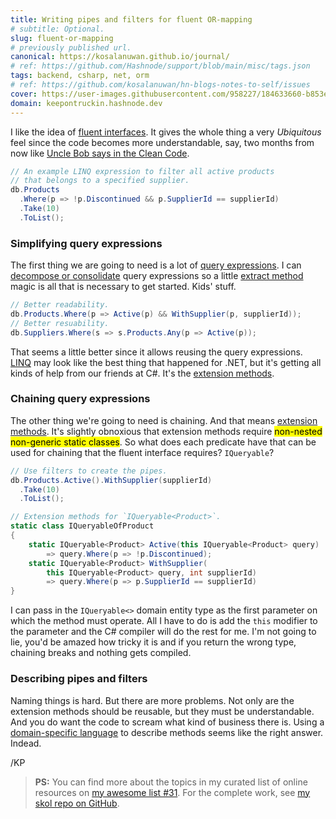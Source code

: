 ```yaml
---
title: Writing pipes and filters for fluent OR-mapping
# subtitle: Optional.
slug: fluent-or-mapping
# previously published url.
canonical: https://kosalanuwan.github.io/journal/
# ref: https://github.com/Hashnode/support/blob/main/misc/tags.json
tags: backend, csharp, net, orm
# ref: https://github.com/kosalanuwan/hn-blogs-notes-to-self/issues
cover: https://user-images.githubusercontent.com/958227/184633660-b853e7dc-1414-4a3d-ac34-c83f01975ccf.png?auto=compress
domain: keepontruckin.hashnode.dev
---
```


I like the idea of [fluent interfaces][url-fluent-interface]. It gives the whole thing a very *Ubiquitous* feel since the code becomes more understandable, say, two months from now like [Uncle Bob says in the Clean Code][url-clean-code].

```csharp
// An example LINQ expression to filter all active products
// that belongs to a specified supplier.
db.Products
  .Where(p => !p.Discontinued && p.SupplierId == supplierId)
  .Take(10)
  .ToList();
```

[url-fluent-interface]: https://martinfowler.com/bliki/FluentInterface.html
[url-clean-code]: https://gist.github.com/wojteklu/73c6914cc446146b8b533c0988cf8d29



### Simplifying query expressions

The first thing we are going to need is a lot of [query expressions][url-query-exp]. I can [decompose or consolidate][url-refactor-simplify-cond] query expressions so a little [extract method][url-refactor-methods] magic is all that is necessary to get started. Kids' stuff.

```csharp
// Better readability.
db.Products.Where(p => Active(p) && WithSupplier(p, supplierId));
// Better resuability.
db.Suppliers.Where(s => s.Products.Any(p => Active(p));
```

That seems a little better since it allows reusing the query expressions. [LINQ][url-linq] may look like the best thing that happened for .NET, but it's getting all kinds of help from our friends at C#. It's the [extension methods][url-ext-methods].

[url-query-exp]: https://docs.microsoft.com/en-us/dotnet/csharp/language-reference/operators/lambda-expressions#lambdas-with-the-standard-query-operators
[url-refactor-simplify-cond]: https://sourcemaking.com/refactoring/simplifying-conditional-expressions
[url-refactor-methods]: https://sourcemaking.com/refactoring/composing-methods
[url-linq]: https://docs.microsoft.com/en-us/dotnet/csharp/linq/linq-in-csharp
[url-ext-methods]: https://docs.microsoft.com/en-us/dotnet/csharp/programming-guide/classes-and-structs/extension-methods



### Chaining query expressions

The other thing we're going to need is chaining. And that means [extension methods][url-ext-methods]. It's slightly obnoxious that extension methods require <mark>non-nested non-generic static classes</mark>. So what does each predicate have that can be used for chaining that the fluent interface requires? `IQueryable`? 

```cs
// Use filters to create the pipes.
db.Products.Active().WithSupplier(supplierId)
  .Take(10)
  .ToList();
```

```csharp
// Extension methods for `IQueryable<Product>`.
static class IQueryableOfProduct
{
    static IQueryable<Product> Active(this IQueryable<Product> query)
        => query.Where(p => !p.Discontinued);
    static IQueryable<Product> WithSupplier(
        this IQueryable<Product> query, int supplierId)
        => query.Where(p => p.SupplierId == supplierId)
}
```

I can pass in the `IQueryable<>` domain entity type as the first parameter on which the method must operate. All I have to do is add the `this` modifier to the parameter and the C# compiler will do the rest for me. I'm not going to lie, you'd be amazed how tricky it is and if you return the wrong type, chaining breaks and nothing gets compiled.



### Describing pipes and filters

Naming things is hard. But there are more problems. Not only are the extension methods should be reusable, but they must be understandable. And you do want the code to scream what kind of business there is. Using a [domain-specific language][url-dsl] to describe methods seems like the right answer. Indead.

[url-dsl]: https://martinfowler.com/bliki/DomainSpecificLanguage.html



/KP



> **PS:** You can find more about the topics in my curated list of online resources on [my awesome list #31][more-info]. For the complete work, see [my skol repo on GitHub][gh-repo].

[more-info]: https://github.com/kosalanuwan/keep-on-truckin/discussions/#readme

[gh-repo]: https://github.com/kosalanuwan/skol-backend-monolithic-webapi/#readme
